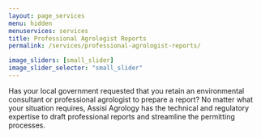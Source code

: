 ```yaml
---
layout: page_services
menu: hidden
menuservices: services
title: Professional Agrologist Reports
permalink: /services/professional-agrologist-reports/

image_sliders: [small_slider]
image_slider_selector: "small_slider"
---
```


Has your local government requested that you retain an environmental consultant or professional agrologist to prepare a report? No matter what your situation requires, Assisi Agrology has the technical and regulatory expertise to draft professional reports and streamline the permitting processes.
